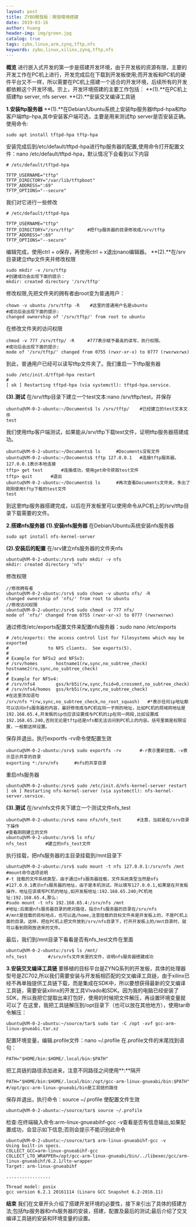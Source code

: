 ```yaml
---
layout: post
title: ZYBO開發板：開發環境搭建
date: 2019-03-16
author: huang
header-img: img/green.jpg
catalog: true
tags: zybo,linux,arm,zynq,tftp,nfs
keywords: zybo,linux,xilinx,zynq,tftp,nfs
---
```



**概览**
进行嵌入式开发的第一步是搭建开发环境，由于开发板的资源有限，主要的开发工作在PC机上进行，开发完成后在下载到开发板使用;而开发板和PC机的硬件平台又不一样，所以需要在PC机上搭建一个适合的开发环境，后续所有的开发都依赖这个开发环境。宗上，开发环境搭建的主要工作包括：
**(1).**在PC机上搭建ftp server, nfs server.
**(2).**安装交叉编译工具链

**1.安装ftp服务器**
**(1).**在Debian/Ubuntu系统上安装ftp服务器tftpd-hpa和ftp客户端tftp-hpa,其中安装客户端可选，主要是用来测试ftp server是否安装正确。使用命令:
````
sudo apt install tftpd-hpa tftp-hpa
````
安装完成后到/etc/default/tftpd-hpa进行ftp服务器的配置,使用命令打开配置文件：nano /etc/default/tftpd-hpa，默认情况下会看到以下内容
```
# /etc/default/tftpd-hpa

TFTP_USERNAME="tftp"
TFTP_DIRECTORY="/var/lib/tftpboot"
TFTP_ADDRESS=":69"
TFTP_OPTIONS="--secure"
```
我们对它进行一些修改
```
# /etc/default/tftpd-hpa

TFTP_USERNAME="tftp"
TFTP_DIRECTORY="/srv/tftp"     #把ftp服务器的目录修改成/srv/tftp
TFTP_ADDRESS=":69" 
TFTP_OPTIONS="--secure"
```
编辑完成，使用ctrl + o保存，再使用ctrl + x退出nano编辑器。
**(2).**在/srv目录建立tftp文件夹并修改权限
```
sudo mkdir -v /srv/tftp
#创建成功会出现下面的提示：
mkdir: created directory '/srv/tftp'
```
修改权限,先把文件夹的拥有者由root变为普通用户：
```
chown -v ubuntu /srv/tftp -R    #这里的普通用户名是ubuntu
#成功后会出现下面的提示:
changed ownership of '/srv/tftp/' from root to ubuntu
```
在修改文件夹的访问权限
```
chmod -v 777 /srv/tftp/ -R     #777表示赋予最高的读写，执行权限。
#成功后会出现下面的提示:
mode of '/srv/tftp/' changed from 0755 (rwxr-xr-x) to 0777 (rwxrwxrwx)
```
到此，普通用户已经可以读写tftp文件夹了。我们重启一下tftp服务器
```
sudo /etc/init.d/tftpd-hpa restart
#
[ ok ] Restarting tftpd-hpa (via systemctl): tftpd-hpa.service.
```
**(3).测试**
在/srv/tftp目录下建立一个test文本:nano /srv/tftp/test，并保存
```
ubuntu@VM-0-2-ubuntu:~/Documents$ ls /srv/tftp/    #已经建立的test文本文件
test
```
我们使用tftp客户端测试，如果能从/srv/tftp下载test文件，证明tftp服务器搭建成功。
```
ubuntu@VM-0-2-ubuntu:~/Documents$ ls      #Documents没有文件
ubuntu@VM-0-2-ubuntu:~/Documents$ tftp 127.0.0.1   #连接tftp服务器，127.0.0.1表示本地连接
tftp> get test       #连接成功，使用get命令获取test文件
tftp> quit       #退出
ubuntu@VM-0-2-ubuntu:~/Documents$ ls      #再次查看Documents文件夹，多出了刚刚使用tftp下载的test文件
test
```
到这里tftp服务器搭建完成，以后在开发板里可以使用命令从PC机上的/srv/tftp目录下载需要的文件。

**2.搭建nfs服务器**
**(1).安装nfs服务器**
在Debian/Ubuntu系统安装nfs服务器
```
sudo apt install nfs-kernel-server
```
**(2).安装后的配置**
在/srv建立nfs服务器的文件夹nfs
```
ubuntu@VM-0-2-ubuntu:/srv$ sudo mkdir -v nfs
mkdir: created directory 'nfs'
```
修改权限
```
//修改拥有者
ubuntu@VM-0-2-ubuntu:/srv$ sudo chown -v ubuntu nfs/ -R
changed ownership of 'nfs/' from root to ubuntu
//修改访问权限
ubuntu@VM-0-2-ubuntu:/srv$ sudo chmod -v 777 nfs/
mode of 'nfs/' changed from 0755 (rwxr-xr-x) to 0777 (rwxrwxrwx)
```

通过修改/etc/exports配置文件来配置nfs服务器：sudo nano /etc/exports
```
# /etc/exports: the access control list for filesystems which may be exported
#               to NFS clients.  See exports(5).
#
# Example for NFSv2 and NFSv3:
# /srv/homes       hostname1(rw,sync,no_subtree_check) hostname2(ro,sync,no_subtree_check)
#
# Example for NFSv4:
# /srv/nfs4        gss/krb5i(rw,sync,fsid=0,crossmnt,no_subtree_check)
# /srv/nfs4/homes  gss/krb5i(rw,sync,no_subtree_check)
#在这里添加语句
/srv/nfs *(rw,sync,no_subtree_check,no_root_squash)   #*表示任何ip地址都可以访问nfs服务器的内容，最好修改成与PC机在同一子网的地址，比如PC机的局域网地址是192.168.65.4,开发板的ip也应该设置成与PC机的ip在同一网段,比如设置成192.168.65.240,否则无论是tftp还是nfs都无法访问到PC机上的内容。括号里面是权限设置，一般都这样设置。
```
保存并退出，执行exportfs -rv命令使配置生效
```
ubuntu@VM-0-2-ubuntu:/srv$ sudo exportfs -rv       #-r表示重新挂载，-v表示显示共享的目录
exporting *:/srv/nfs      #nfs的共享目录
```
重启nfs服务器
```
ubuntu@VM-0-2-ubuntu:/srv$ sudo /etc/init.d/nfs-kernel-server restart
[ ok ] Restarting nfs-kernel-server (via systemctl): nfs-kernel-server.service.
```
**(3).测试**
在/srv/nfs文件夹下建立一个测试文件nfs_test
```
ubuntu@VM-0-2-ubuntu:/srv$ nano nfs/nfs_test      #注意，当前是在/srv目录下操作
#查看刚刚建立的文件
ubuntu@VM-0-2-ubuntu:/srv$ ls nfs/
nfs_test       #建立的nfs_test文件
```
执行挂载，把nfs服务器的主目录挂载到/mnt目录下
```
ubuntu@VM-0-2-ubuntu:/srv$ sudo mount -t nfs 127.0.0.1:/srv/nfs /mnt
#mount命令选项说明
#-t	挂载的文件系统类型，由于通过nfs服务器挂载，文件系统类型当然是nfs
#127.0.0.1表示nfs服务器的地址，由于是本机测试，所以填写127.0.0.1,如果是在开发板操作，地址应该填写PC机的地址,如开发板地址:192.168.65.240;PC机地址:192.168.65.4,那么:
#sudo mount -t nfs 192.168.65.4:/srv/nfs /mnt
#地址:后面是nfs服务器目录的绝对路径，指示nfs服务器的目录在/srv/nfs
#/mnt是挂载的目标地点，也可以选/home,注意挂载的目标文件夹是开发板上的，不是PC机上面的目录。这样，把在PC机上把文件放到/srv/nfs目录下，打开开发板上的/mnt目录时，就可以看到刚刚放进来的文件。
```
最后，我们到/mnt目录下看看是否有nfs_test文件在里面
```
ubuntu@VM-0-2-ubuntu:/srv$ ls /mnt/ 
nfs_test        #/srv/nfs文件夹里的文件，说明nfs服务器搭建成功
```
**3.安装交叉编译工具链**
要移植的目标平台是ZYNQ系列的开发板，具体的处理器型号是ZC702,所以我们需要安装与开发板相匹配的交叉编译工具链，由于xilinx已经不再单独提供工具链下载，而是集成在SDK中，所以要想获得最新的交叉编译工具链，需要安装xilinx的开发工具Vivado和SDK。因为我的电脑已经安装了SDK，所以我把它提取出来打包好，使用的时候把文件解压，再设置环境变量就可以了
在这里，我把工具链解压到/opt目录下（也可以放在其他地方），使用tar命令解压：
```
ubuntu@VM-0-2-ubuntu:~/source/tar$ sudo tar -C /opt -xvf gcc-arm-linux-gnueabi.tar.xz
```
配置环境变量，编辑.profile文件：nano ~/.profile    在.profile文件的末尾找到语句：
```
PATH="$HOME/bin:$HOME/.local/bin:$PATH"
```
把工具链的路径添加进来，注意不同路径之间使用**:**隔开
```
PATH="$HOME/bin:$HOME/.local/bin:/opt/gcc-arm-linux-gnueabi/bin:$PATH"       #/opt/gcc-arm-linux-gnueabi/bin是工具链的路径
```
保存并退出，执行命令：source ~/.profile    使配置文件生效
```
ubuntu@VM-0-2-ubuntu:~/source/tar$ source ~/.profile 
```
检查:在终端输入命令:arm-linux-gnueabihf-gcc -v查看是否有信息输出,如果配置成功，会显示如下信息;否则会提示不能识别此命令
```
ubuntu@VM-0-2-ubuntu:~/source/tar$ arm-linux-gnueabihf-gcc -v
Using built-in specs.
COLLECT_GCC=arm-linux-gnueabihf-gcc
COLLECT_LTO_WRAPPER=/opt/gcc-arm-linux-gnueabi/bin/../libexec/gcc/arm-linux-gnueabihf/6.2.1/lto-wrapper
Target: arm-linux-gnueabihf

.................

Thread model: posix
gcc version 6.2.1 20161114 (Linaro GCC Snapshot 6.2-2016.11) 
```


**结束**
我们在文章开头介绍了搭建开发环境的必要性，接下来引出了具体的搭建方法;包括ftp服务器和nfs服务器的安装，搭建，配置及最后的测试;最后介绍了交叉编译工具链的安装和环境变量的设置。
